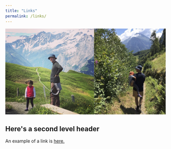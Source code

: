 ```yaml
---
title: "Links"
permalink: /links/
---
```


![links_unified](/assets/images/links_unified.jpg)

## Here's a second level header


An example of a link is [here.](https://www.dropbox.com/sh/dayyugkpl2pbkx2/AABrbe4RODyvImyQGCMqmnTva?dl=0)
